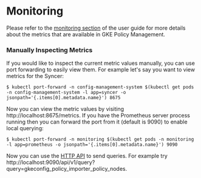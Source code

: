 # Monitoring

Please refer to the [monitoring section](../user/monitoring_and_debugging.md) of
the user guide for more details about the metrics that are available in GKE
Policy Management.

### Manually Inspecting Metrics

If you would like to inspect the current metric values manually, you can use
port forwarding to easily view them. For example let's say you want to view
metrics for the Syncer:

```console
$ kubectl port-forward -n config-management-system $(kubectl get pods -n config-management-system -l app=syncer -o jsonpath='{.items[0].metadata.name}') 8675
```

Now you can view the metric values by visiting http://localhost:8675/metrics. If
you have the Prometheus server process running then you can forward the port
from it (default is 9090) to enable local querying:

```console
$ kubectl port-forward -n monitoring $(kubectl get pods -n monitoring -l app=prometheus -o jsonpath='{.items[0].metadata.name}') 9090
```

Now you can use the
[HTTP API](https://prometheus.io/docs/prometheus/latest/querying/api/) to send
queries. For example try
http://localhost:9090/api/v1/query?query=gkeconfig_policy_importer_policy_nodes.
